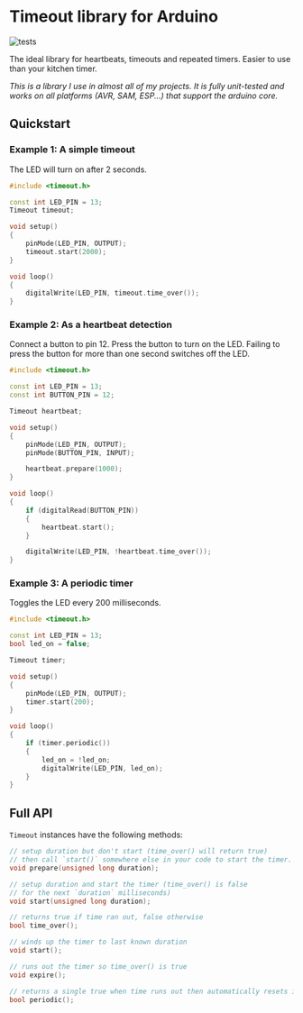# Timeout library for Arduino

![tests](https://github.com/tfeldmann/Arduino-Timeout/workflows/tests/badge.svg)

The ideal library for heartbeats, timeouts and repeated timers. Easier to use than your kitchen timer.

_This is a library I use in almost all of my projects. It is fully unit-tested and works on all platforms (AVR, SAM, ESP...) that support the arduino core._

## Quickstart

### Example 1: A simple timeout

The LED will turn on after 2 seconds.

```cpp
#include <timeout.h>

const int LED_PIN = 13;
Timeout timeout;

void setup()
{
    pinMode(LED_PIN, OUTPUT);
    timeout.start(2000);
}

void loop()
{
    digitalWrite(LED_PIN, timeout.time_over());
}
```

### Example 2: As a heartbeat detection

Connect a button to pin 12.
Press the button to turn on the LED.
Failing to press the button for more than one second switches off the LED.

```cpp
#include <timeout.h>

const int LED_PIN = 13;
const int BUTTON_PIN = 12;

Timeout heartbeat;

void setup()
{
    pinMode(LED_PIN, OUTPUT);
    pinMode(BUTTON_PIN, INPUT);

    heartbeat.prepare(1000);
}

void loop()
{
    if (digitalRead(BUTTON_PIN))
    {
        heartbeat.start();
    }

    digitalWrite(LED_PIN, !heartbeat.time_over());
}
```

### Example 3: A periodic timer

Toggles the LED every 200 milliseconds.

```cpp
#include <timeout.h>

const int LED_PIN = 13;
bool led_on = false;

Timeout timer;

void setup()
{
    pinMode(LED_PIN, OUTPUT);
    timer.start(200);
}

void loop()
{
    if (timer.periodic())
    {
        led_on = !led_on;
        digitalWrite(LED_PIN, led_on);
    }
}
```

## Full API

`Timeout` instances have the following methods:

```cpp
// setup duration but don't start (time_over() will return true)
// then call `start()` somewhere else in your code to start the timer.
void prepare(unsigned long duration);

// setup duration and start the timer (time_over() is false
// for the next `duration` milliseconds)
void start(unsigned long duration);

// returns true if time ran out, false otherwise
bool time_over();

// winds up the timer to last known duration
void start();

// runs out the timer so time_over() is true
void expire();

// returns a single true when time runs out then automatically resets itself
bool periodic();
```
